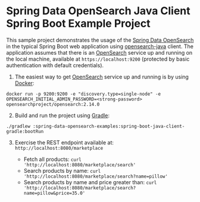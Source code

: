 Spring Data OpenSearch Java Client Spring Boot Example Project
=== 

This sample project demonstrates the usage of the [Spring Data OpenSearch](https://github.com/opensearch-project/spring-data-opensearch/) in the typical Spring Boot web application using [opensearch-java](https://github.com/opensearch-project/opensearch-java) client. The application assumes that there is an [OpenSearch](https://opensearch.org) service up and running on the local machine, available at `https://localhost:9200` (protected by basic authentication with default credentials).

1. The easiest way to get [OpenSearch](https://opensearch.org) service up and running is by using [Docker](https://www.docker.com/):

```shell
docker run -p 9200:9200 -e "discovery.type=single-node" -e OPENSEARCH_INITIAL_ADMIN_PASSWORD=<strong-password> opensearchproject/opensearch:2.14.0
```

2. Build and run the project using [Gradle](https://gradle.org/):

```shell
./gradlew :spring-data-opensearch-examples:spring-boot-java-client-gradle:bootRun
```

3. Exercise the REST endpoint available at: `http://localhost:8080/marketplace`

   - Fetch all products: `curl 'http://localhost:8080/marketplace/search'`
   - Search products by name: `curl 'http://localhost:8080/marketplace/search?name=pillow'`
   - Search products by name and price greater than: `curl 'http://localhost:8080/marketplace/search?name=pillow&price=35.0'`